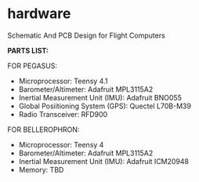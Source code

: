 # hardware
Schematic And PCB Design for Flight Computers


**PARTS LIST:**

FOR PEGASUS:
- Microprocessor: Teensy 4.1
- Barometer/Altimeter: Adafruit MPL3115A2
- Inertial Measurement Unit (IMU): Adafruit BNO055
- Global Posiitioning System (GPS): Quectel L70B-M39
- Radio Transceiver: RFD900

FOR BELLEROPHRON:
- Microprocessor: Teensy 4
- Barometer/Altimeter: Adafruit MPL3115A2
- Inertial Measurement Unit (IMU): Adafruit ICM20948
- Memory: TBD

